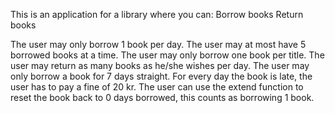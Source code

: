 This is an application for a library where you can:
Borrow books
Return books

The user may only borrow 1 book per day.
The user may at most have 5 borrowed books at a time.
The user may only borrow one book per title.
The user may return as many books as he/she wishes per day.
The user may only borrow a book for 7 days straight.
For every day the book is late, the user has to pay a fine of 20 kr.
The user can use the extend function to reset the book back to 0 days borrowed, this counts as borrowing 1 book.

